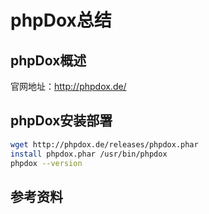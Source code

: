 # phpDox总结
## phpDox概述
官网地址：http://phpdox.de/

## phpDox安装部署
``` bash
wget http://phpdox.de/releases/phpdox.phar
install phpdox.phar /usr/bin/phpdox
phpdox --version
```
## 参考资料
